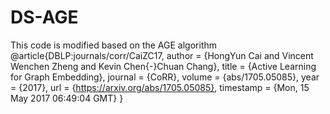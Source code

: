 # DS-AGE 
This code is modified based on the AGE algorithm
@article{DBLP:journals/corr/CaiZC17,
  author    = {HongYun Cai and
               Vincent Wenchen Zheng and
               Kevin Chen{-}Chuan Chang},
  title     = {Active Learning for Graph Embedding},
  journal   = {CoRR},
  volume    = {abs/1705.05085},
  year      = {2017},
  url       = {https://arxiv.org/abs/1705.05085},
  timestamp = {Mon, 15 May 2017 06:49:04 GMT}
}
